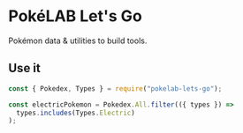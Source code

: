 # PokéLAB Let's Go

Pokémon data & utilities to build tools.

## Use it

```javascript
const { Pokedex, Types } = require("pokelab-lets-go");

const electricPokemon = Pokedex.All.filter(({ types }) =>
  types.includes(Types.Electric)
);
```

